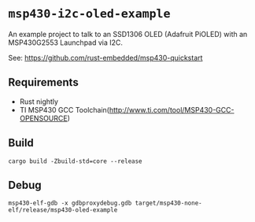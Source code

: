 # `msp430-i2c-oled-example`

An example project to talk to an SSD1306 OLED (Adafruit PiOLED) with an MSP430G2553 Launchpad via I2C.

See: https://github.com/rust-embedded/msp430-quickstart

## Requirements

* Rust nightly
* TI MSP430 GCC Toolchain(http://www.ti.com/tool/MSP430-GCC-OPENSOURCE)

## Build

`cargo build -Zbuild-std=core --release`


## Debug

`msp430-elf-gdb -x gdbproxydebug.gdb target/msp430-none-elf/release/msp430-oled-example`
